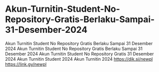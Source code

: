 # Akun-Turnitin-Student-No-Repository-Gratis-Berlaku-Sampai-31-Desember-2024
Akun Turnitin Student No Repository Gratis Berlaku Sampai 31 Desember 2024
Akun Turnitin Student No Repository Gratis Berlaku Sampai 31 Desember 2024
Akun Turnitin Student No Repository Gratis 31 Desember 2024
Akun Turnitin Student 2024
Akun Turnitin 2024
https://dik.si/newpl
https://link.gy/newpl
